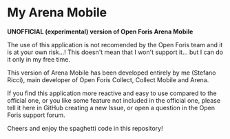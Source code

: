 # My Arena Mobile

**UNOFFICIAL (experimental) version of Open Foris Arena Mobile**

The use of this application is not recomended by the Open Foris team and it is at your own risk...!
This doesn't mean that I won't support it... but I can do it only in my free time.

This version of Arena Mobile has been developed entirely by me (Stefano Ricci), main developer of Open Foris Collect, Collect Mobile and Arena.

If you find this application more reactive and easy to use compared to the official one, or you like some feature not included in the official one, please tell it here in GitHub creating a new Issue, or open a question in the Open Foris support forum.

Cheers and enjoy the spaghetti code in this repository!
